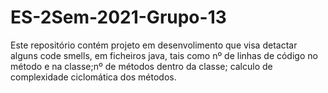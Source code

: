 # ES-2Sem-2021-Grupo-13

Este repositório contém projeto em desenvolimento que visa detactar alguns code smells, em ficheiros java, tais como nº de linhas de código no método e na classe;nº de métodos
dentro da classe; calculo de complexidade ciclomática dos métodos.

